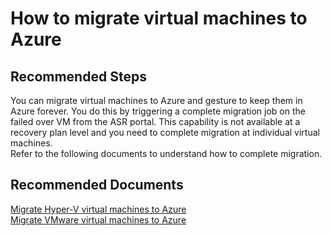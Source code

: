 <properties
	pageTitle="Common issues in recovery plans"
	description="Common issues in recovery plans"
	service="microsoft.recoveryservices"
	resource="vaults"
	authors="ruturaj"
	displayOrder=""
	selfHelpType="generic"
	supportTopicIds="32536397, 32536398, 32536400"
	resourceTags=" "
	productPesIds="16370"
	cloudEnvironments="MoonCake"
	articleId="e8c19e2b-c938-4db6-8170-15e547762ae6"
/>

# How to migrate virtual machines to Azure

## **Recommended Steps**

You can migrate virtual machines to Azure and gesture to keep them in Azure forever. You do this by triggering a complete migration job on the failed over VM from the ASR portal. This capability is not available at a recovery plan level and you need to complete migration at individual virtual machines.</br>
Refer to the following documents to understand how to complete migration.</br>

## **Recommended Documents**

[Migrate Hyper-V virtual machines to Azure](https://docs.azure.cn/site-recovery/hyper-v-site-walkthrough-overview#complete-migration-of-your-virtual-machines-to-azure)</br>
[Migrate VMware virtual machines to Azure](https://docs.azure.cn/site-recovery/hyper-v-site-walkthrough-overview#complete-migration-of-your-virtual-machines-to-azure)</br>
